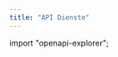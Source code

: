 ```yaml
---
title: "API Dienste"
---
```


import "openapi-explorer";

<openapi-explorer spec-url="/openapi/api-dienste.yaml">
</openapi-explorer>
